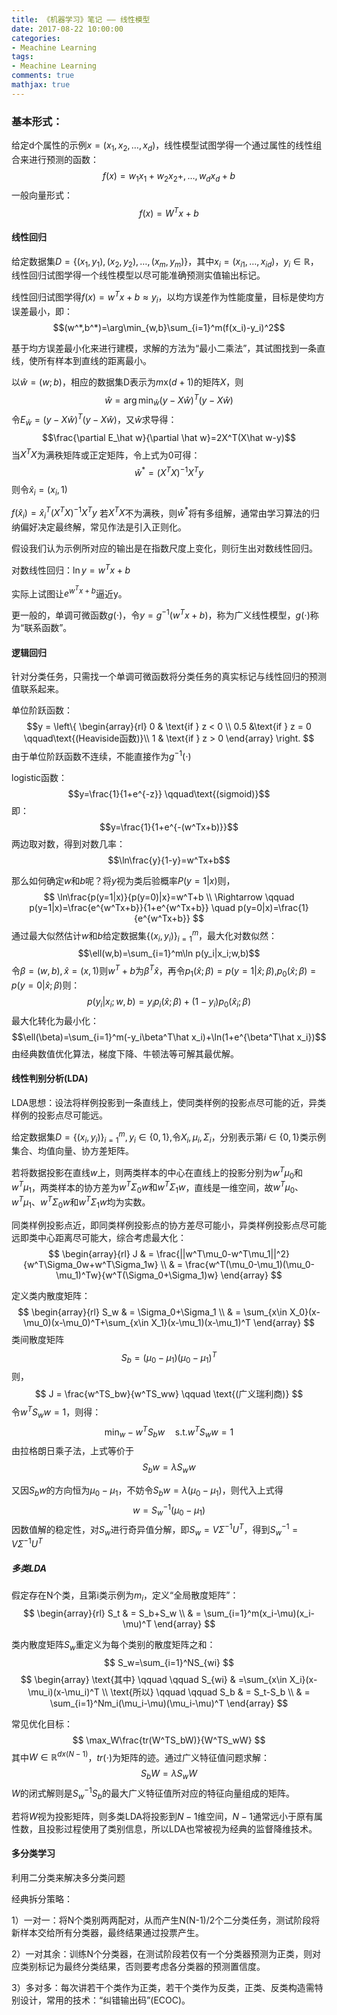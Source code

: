 ```yaml
---
title: 《机器学习》笔记 —— 线性模型
date: 2017-08-22 10:00:00
categories:
- Meachine Learning
tags:
- Meachine Learning
comments: true
mathjax: true
---
```


### 基本形式：

给定d个属性的示例$x=(x_1,x_2,\dots ,x_d)$，线性模型试图学得一个通过属性的线性组合来进行预测的函数：
$$f(x)=w_1x_1+w_2x_2+,\dots ,w_dx_d+b$$
一般向量形式：
$$f(x)=W^Tx+b$$


#### 线性回归

给定数据集$D=\{(x_1,y_1),(x_2,y_2),\dots ,(x_m,y_m)\}$，其中$x_i=(x_{i1},\dots ,x_{id})$，$y_i\in \mathbb{R}$，线性回归试图学得一个线性模型以尽可能准确预测实值输出标记。

线性回归试图学得$f(x)=w^Tx+b\approx y_i$，以均方误差作为性能度量，目标是使均方误差最小，即：
$$(w^*,b^*)=\arg\min_{w,b}\sum_{i=1}^m(f(x_i)-y_i)^2$$

基于均方误差最小化来进行建模，求解的方法为“最小二乘法”，其试图找到一条直线，使所有样本到直线的距离最小。
<!-- more -->

以$\hat w=(w;b)$，相应的数据集D表示为$m\text{x}(d+1)$的矩阵$X$，则
$$\hat w=\arg\min_{\hat w}(y-X\hat w)^T(y-X\hat w)$$
令$E_{\hat w}=(y-X\hat w)^T(y-X\hat w)$，又$\hat w$求导得：
$$\frac{\partial E_\hat w}{\partial \hat w}=2X^T(X\hat w-y)$$
当$X^TX$为满秩矩阵或正定矩阵，令上式为0可得：
$$\hat w^*=(X^TX)^{-1}X^Ty$$
则令$\hat x_i=(x_i,1)$

$f(\hat x_i)=\hat x_i^T(X^TX)^{-1}X^Ty$
若$X^TX$不为满秩，则$\hat w^*$将有多组解，通常由学习算法的归纳偏好决定最终解，常见作法是引入正则化。

假设我们认为示例所对应的输出是在指数尺度上变化，则衍生出对数线性回归。

对数线性回归：$\ln y=w^Tx+b$

实际上试图让$e^{w^Tx+b}$逼近y。

更一般的，单调可微函数$g(\cdot)$，令$y=g^{-1}(w^Tx+b)$，称为广义线性模型，$g(\cdot)$称为“联系函数”。

#### 逻辑回归

针对分类任务，只需找一个单调可微函数将分类任务的真实标记与线性回归的预测值联系起来。

单位阶跃函数：
$$y = \left\{
\begin{array}{rl}
0 & \text{if } z < 0 \\
0.5 &\text{if } z = 0  \qquad\text{(Heaviside函数)}\\
1 & \text{if } z > 0
\end{array} \right. $$
由于单位阶跃函数不连续，不能直接作为$g^{-1}(\cdot)$

logistic函数：
$$y=\frac{1}{1+e^{-z}} \qquad\text{(sigmoid)}$$
即：
$$y=\frac{1}{1+e^{-(w^Tx+b)}}$$
两边取对数，得到对数几率：
$$\ln\frac{y}{1-y}=w^Tx+b$$

那么如何确定$w\text{和}b$呢？将$y$视为类后验概率$P(y=1|x)$则，
$$
\ln\frac{p(y=1|x)}{p(y=0)|x}=w^T+b \\
\Rightarrow \qquad p(y=1|x)=\frac{e^{w^Tx+b}}{1+e^{w^Tx+b}} \quad
p(y=0|x)=\frac{1}{e^{w^Tx+b}}
$$
通过最大似然估计$w\text{和}b$给定数据集$\{(x_i,y_i)\}_{i=1}^m$，最大化对数似然：
$$\ell(w,b)=\sum_{i=1}^m\ln p(y_i|x_i;w,b)$$
令$\beta=(w,b),\hat x=(x,1)$则$w^T+b$为$\beta^T\hat x$，再令$p_1(\hat x;\beta)=p(y=1|\hat x;\beta)$,$p_0(\hat x;\beta)=p(y=0|\hat x;\beta)$则：
$$p(y_i|x_i;w,b)=y_ip_i(\hat x;\beta)+(1-y_i)p_0(\hat x_i;\beta)$$
最大化转化为最小化：
$$\ell(\beta)=\sum_{i=1}^m(-y_i\beta^T\hat x_i)+\ln(1+e^{\beta^T\hat x_i})$$
由经典数值优化算法，梯度下降、牛顿法等可解其最优解。

#### 线性判别分析(LDA)

LDA思想：设法将样例投影到一条直线上，使同类样例的投影点尽可能的近，异类样例的投影点尽可能远。

给定数据集$D=\{(x_i,y_i)\}_{i=1}^m,y_i\in\{0,1\}$,令$X_i,\mu_i,\Sigma_i$，分别表示第$i\in\{0,1\}$类示例集合、均值向量、协方差矩阵。

若将数据投影在直线$w$上，则两类样本的中心在直线上的投影分别为$w^T\mu_0\text{和}w^T\mu_1$，两类样本的协方差为$w^T\Sigma_0w\text{和}w^T\Sigma_1w$，直线是一维空间，故$w^T\mu_0、w^T\mu_1、w^T\Sigma_0w\text{和}w^T\Sigma_1w$均为实数。

同类样例投影点近，即同类样例投影点的协方差尽可能小，异类样例投影点尽可能远即类中心距离尽可能大，综合考虑最大化：
$$
\begin{array}{rl}
J & = \frac{||w^T\mu_0-w^T\mu_1||^2}{w^T\Sigma_0w+w^T\Sigma_1w} \\
  & = \frac{w^T(\mu_0-\mu_1)(\mu_0-\mu_1)^Tw}{w^T(\Sigma_0+\Sigma_1)w}
\end{array}
$$

定义类内散度矩阵：
$$
\begin{array}{rl}
S_w & = \Sigma_0+\Sigma_1 \\
    & = \sum_{x\in X_0}(x-\mu_0)(x-\mu_0)^T+\sum_{x\in X_1}(x-\mu_1)(x-\mu_1)^T
\end{array}
$$
类间散度矩阵
$$
S_b = (\mu_0-\mu_1)(\mu_0-\mu_1)^T
$$
则，
$$
J = \frac{w^TS_bw}{w^TS_ww} \qquad \text{(广义瑞利商)}
$$
令$w^TS_ww=1$，则得：
$$
\min_w-w^TS_bw \quad \text{s.t.}w^TS_ww=1
$$
由拉格朗日乘子法，上式等价于
$$S_bw=\lambda S_ww$$

又因$S_bw$的方向恒为$\mu_0-\mu_1$，不妨令$S_bw=\lambda(\mu_0-\mu_1)$，则代入上式得
$$
w=S_w^{-1}(\mu_0-\mu_1)
$$
因数值解的稳定性，对$S_w$进行奇异值分解，即$S_w=V\Sigma^{-1}U^T$，得到$S_w^{-1}=V\Sigma^{-1}U^T$

##### 多类LDA
假定存在N个类，且第i类示例为$m_i$，定义“全局散度矩阵”：
$$
\begin{array}{rl}
S_t & = S_b+S_w \\
    & = \sum_{i=1}^m(x_i-\mu)(x_i-\mu)^T
\end{array}
$$

类内散度矩阵$S_w$重定义为每个类别的散度矩阵之和：
$$
S_w=\sum_{i=1}^NS_{wi}
$$
$$
\begin{array}
\text{其中} \qquad \qquad S_{wi} & =\sum_{x\in X_i}(x-\mu_i)(x-\mu_i)^T \\
\text{所以} \qquad \qquad S_b & = S_t-S_b \\
& = \sum_{i=1}^Nm_i(\mu_i-\mu)(\mu_i-\mu)^T
\end{array}
$$

常见优化目标：
$$
\max_W\frac{tr(W^TS_bW)}{W^TS_wW}
$$
其中$W\in \mathbb{R}^{dx(N-1)}$，$tr(\cdot)$为矩阵的迹。通过广义特征值问题求解：
$$
S_bW = \lambda S_wW
$$
$W$的闭式解则是$S_w^{-1}S_b$的最大广义特征值所对应的特征向量组成的矩阵。

若将$W$视为投影矩阵，则多类LDA将投影到$N-1$维空间，$N-1$通常远小于原有属性数，且投影过程使用了类别信息，所以LDA也常被视为经典的监督降维技术。

#### 多分类学习

利用二分类来解决多分类问题

经典拆分策略：

1）一对一：将N个类别两两配对，从而产生N(N-1)/2个二分类任务，测试阶段将新样本交给所有分类器，最终结果通过投票产生。

2）一对其余：训练N个分类器，在测试阶段若仅有一个分类器预测为正类，则对应类别标记为最终分类结果，否则要考虑各分类器的预测置信度。

3）多对多：每次讲若干个类作为正类，若干个类作为反类，正类、反类构造需特别设计，常用的技术：“纠错输出码”(ECOC)。






